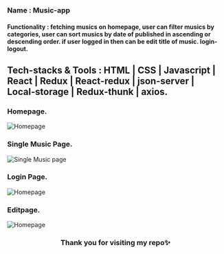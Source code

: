 ### Name : Music-app
#### Functionality : fetching musics on homepage, user can filter musics by categories, user can sort musics by date of published in ascending or descending order. if user logged in then can be edit title of music. login- logout.

## Tech-stacks & Tools : HTML | CSS | Javascript | React | Redux | React-redux | json-server | Local-storage | Redux-thunk | axios.

### Homepage.
<img alt="Homepage" src="https://user-images.githubusercontent.com/101489367/198862052-0c3ffaf1-48f0-4a98-b6f9-398b673de83b.png"  />

### Single Music Page.
<img alt="Single Music page" src="https://user-images.githubusercontent.com/101489367/198862083-930c9d0d-7b4d-48d9-854e-7b279e05787c.png"  />

### Login Page.
<img alt="Homepage" src="https://user-images.githubusercontent.com/101489367/198862117-3115c4ef-d04e-4500-8fb4-4b0454ebb0cd.png"  />

### Editpage.
<img alt="Homepage" src="https://user-images.githubusercontent.com/101489367/198862139-0b9e4cdd-8555-4cdb-8d30-fe1e78efb210.png"  />

<h3 align="center" >Thank you for visiting my repo✨</h3>
